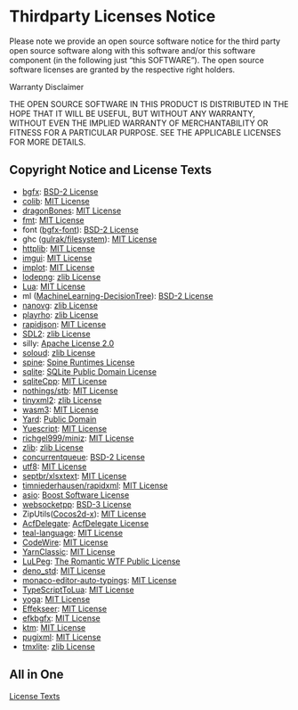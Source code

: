 # Thirdparty Licenses Notice

Please note we provide an open source software notice for the third party open source software along with this software and/or this software component (in the following just “this SOFTWARE”). The open source software licenses are granted by the respective right holders.

Warranty Disclaimer

THE OPEN SOURCE SOFTWARE IN THIS PRODUCT IS DISTRIBUTED IN THE HOPE THAT IT WILL BE USEFUL, BUT WITHOUT ANY WARRANTY, WITHOUT EVEN THE IMPLIED WARRANTY OF MERCHANTABILITY OR FITNESS FOR A PARTICULAR PURPOSE. SEE THE APPLICABLE LICENSES FOR MORE DETAILS.



## Copyright Notice and License Texts

- [bgfx](https://github.com/bkaradzic/bgfx): [BSD-2 License](Source/3rdParty/bgfx/LICENSE)
- [colib](https://github.com/colinsusie/colib): [MIT License](Source/3rdParty/colib/LICENSE)
- [dragonBones](https://github.com/DragonBones/DragonBonesCPP): [MIT License](Source/3rdParty/dragonBones/LICENSE)
- [fmt](https://github.com/fmtlib/fmt): [MIT License](Source/3rdParty/fmt/LICENSE.rst)
- font ([bgfx-font](https://github.com/bkaradzic/bgfx/tree/master/examples/common/font)): [BSD-2 License](Source/3rdParty/bgfx/LICENSE)
- ghc ([gulrak/filesystem](https://github.com/gulrak/filesystem)): [MIT License](Source/3rdParty/ghc/LICENSE)
- [httplib](https://github.com/yhirose/cpp-httplib): [MIT License](Source/3rdParty/httplib/LICENSE)
- [imgui](https://github.com/ocornut/imgui): [MIT License](Source/3rdParty/imgui/LICENSE.txt)
- [implot](https://github.com/epezent/implot): [MIT License](Source/3rdParty/implot/LICENSE)
- [lodepng](https://github.com/lvandeve/lodepng): [zlib License](Source/3rdParty/lodepng/LICENSE)
- [Lua](https://github.com/lua/lua): [MIT License](Source/3rdParty/Lua/LICENSE)
- ml ([MachineLearning-DecisionTree](https://github.com/PiggyGaGa/MachineLearning-DecisionTree)): [BSD-2 License](Source/3rdParty/ml/LICENSE)
- [nanovg](https://github.com/memononen/nanovg): [zlib License](Source/3rdParty/nanovg/LICENSE.txt)
- [playrho](https://github.com/louis-langholtz/PlayRho): [zlib License](Source/3rdParty/playrho/LICENSE.txt)
- [rapidjson](https://github.com/Tencent/rapidjson): [MIT License](Source/3rdParty/rapidjson/license.txt)
- [SDL2](https://github.com/libsdl-org/SDL/tree/SDL2): [zlib License](Source/3rdParty/SDL2/COPYING.txt)
- silly: [Apache License 2.0](Source/3rdParty/silly/LICENSE)
- [soloud](https://github.com/jarikomppa/soloud): [zlib License](Source/3rdParty/soloud/LICENSE)
- [spine](https://github.com/EsotericSoftware/spine-runtimes): [Spine Runtimes License](Source/3rdParty/spine/LICENSE)
- [sqlite](https://github.com/sqlite/sqlite): [SQLite Public Domain License](Source/3rdParty/sqlite/LICENSE.md)
- [sqliteCpp](https://github.com/SRombauts/SQLiteCpp): [MIT License](Source/3rdParty/sqlite/sqliteCpp/LICENSE)
- [nothings/stb](https://github.com/nothings/stb): [MIT License](Source/3rdParty/stb/LICENSE)
- [tinyxml2](https://github.com/leethomason/tinyxml2): [zlib License](Source/3rdParty/tinyxml2/LICENSE.txt)
- [wasm3](https://github.com/wasm3/wasm3): [MIT License](Source/3rdParty/wasm3/LICENSE)
- [Yard](https://sourceforge.net/projects/yard-parser): [Public Domain](https://sourceforge.net/projects/yard-parser)
- [Yuescript](https://github.com/pigpigyyy/Yuescript): [MIT License](Source/3rdParty/yuescript/LICENSE)
- [richgel999/miniz](https://github.com/richgel999/miniz): [MIT License](Source/3rdParty/Zip/LICENSE-miniz)
- [zlib](https://www.zlib.net): [zlib License](Source/3rdParty/Zip/zlib/LICENSE)
- [concurrentqueue](https://github.com/cameron314/concurrentqueue): [BSD-2 License](Source/3rdParty/Other/LICENSE-concurrentqueue)
- [utf8](http://bjoern.hoehrmann.de/utf-8/decoder/dfa): [MIT License](http://bjoern.hoehrmann.de/utf-8/decoder/dfa)
- [septbr/xlsxtext](https://github.com/septbr/xlsxtext): [MIT License](Source/3rdParty/Other/LICENSE-xlsxtext)
- [timniederhausen/rapidxml](https://github.com/timniederhausen/rapidxml): [MIT License](Source/3rdParty/Other/LICENSE-rapidxml)
- [asio](https://github.com/chriskohlhoff/asio): [Boost Software License](Source/3rdParty/asio/LICENSE_1_0.txt)
- [websocketpp](https://github.com/zaphoyd/websocketpp): [BSD-3 License](Source/3rdParty/websocketpp/COPYING.txt)
- ZipUtils([Cocos2d-x](https://github.com/cocos2d/cocos2d-x/tree/v2/cocos2dx/support/zip_support)): [MIT License](Source/3rdParty/Zip/LICENSE-ZipUtils)
- [AcfDelegate](https://www.codeproject.com/articles/11464/yet-another-c-style-delegate-class-in-standard-c): [AcfDelegate License](Source/3rdParty/Other/LICENSE-AcfDelegate)
- [teal-language](https://github.com/teal-language/tl): [MIT License](Source/Lua/Builtin/LICENSE-tl)
- [CodeWire](https://github.com/ayushk7/CodeWire): [MIT License](Tools/dora-dora/public/code-wire/LICENSE)
- [YarnClassic](https://github.com/blurymind/YarnClassic): [MIT License](Tools/YarnEditor/LICENSE.md)
- [LuLPeg](https://github.com/pygy/LuLPeg): [The Romantic WTF Public License](Tools/RustWasmGen/LICENSE-lulpeg)
- [deno_std](https://github.com/denoland/deno_std): [MIT License](Tools/dora-dora/src/3rdParty/LICENSE-deno)
- [monaco-editor-auto-typings](https://github.com/lukasbach/monaco-editor-auto-typings): [MIT License](Tools/dora-dora/src/3rdParty/monaco-editor-auto-typings/LICENSE)
- [TypeScriptToLua](https://github.com/TypeScriptToLua/TypeScriptToLua): [MIT License](Tools/dora-dora/src/3rdParty/tstl/LICENSE)
- [yoga](https://github.com/facebook/yoga): [MIT License](Source/3rdParty/yoga/LICENSE)
- [Effekseer](https://github.com/effekseer/Effekseer): [MIT License](Source/3rdParty/Effekseer/LICENSE)
- [efkbgfx](https://github.com/cloudwu/efkbgfx): [MIT License](Source/3rdParty/Effekseer/LICENSE-efkbgfx)
- [ktm](https://github.com/YGXXD/ktm): [MIT License](Source/3rdParty/ktm/LICENSE)
- [pugixml](https://github.com/zeux/pugixml): [MIT License](Source/3rdParty/tmxlite/detail/LICENSE-pugixml)
- [tmxlite](https://github.com/fallahn/tmxlite): [zlib License](Source/3rdParty/tmxlite/LICENSE)



## All in One

[License Texts](Assets/LICENSES)